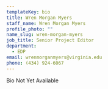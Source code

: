 ```yaml
---
templateKey: bio
title: Wren Morgan Myers
staff_name: Wren Morgan Myers
profile_photo: ""
name_slug: wren-morgan-myers
job_title: Senior Project Editor
department:
  - EDP
email: wrenmorganmyers@virginia.edu
phone: (434) 924-6067
---
```

Bio Not Yet Available